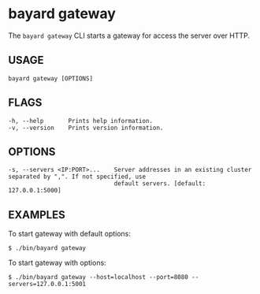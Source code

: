 # bayard gateway

The `bayard gateway` CLI starts a gateway for access the server over HTTP.

## USAGE

    bayard gateway [OPTIONS]

## FLAGS

    -h, --help       Prints help information.
    -v, --version    Prints version information.

## OPTIONS

    -s, --servers <IP:PORT>...    Server addresses in an existing cluster separated by ",". If not specified, use
                                  default servers. [default: 127.0.0.1:5000]

## EXAMPLES

To start gateway with default options:

```text
$ ./bin/bayard gateway
```

To start gateway with options:

```text
$ ./bin/bayard gateway --host=localhost --port=8080 --servers=127.0.0.1:5001
```
